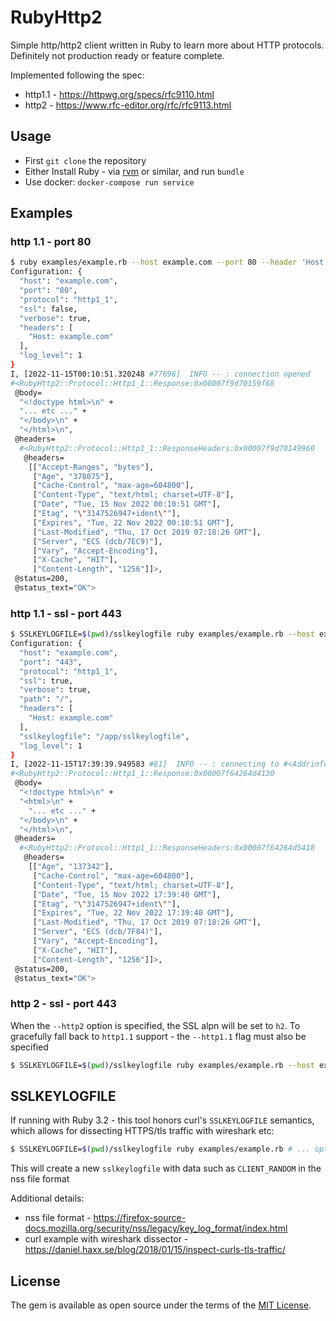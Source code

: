 # RubyHttp2

Simple http/http2 client written in Ruby to learn more about HTTP protocols.
Definitely not production ready or feature complete.

Implemented following the spec:
- http1.1 - https://httpwg.org/specs/rfc9110.html
- http2 - https://www.rfc-editor.org/rfc/rfc9113.html

## Usage

- First `git clone` the repository
- Either Install Ruby - via [rvm](https://rvm.io/) or similar, and run `bundle`
- Use docker: `docker-compose run service`

## Examples

### http 1.1 - port 80

```bash
$ ruby examples/example.rb --host example.com --port 80 --header 'Host: example.com'
Configuration: {
  "host": "example.com",
  "port": "80",
  "protocol": "http1_1",
  "ssl": false,
  "verbose": true,
  "headers": [
    "Host: example.com"
  ],
  "log_level": 1
}
I, [2022-11-15T00:10:51.320248 #77698]  INFO -- : connection opened
#<RubyHttp2::Protocol::Http1_1::Response:0x00007f9d70159f68
 @body=
  "<!doctype html>\n" +
  "... etc ..." +
  "</body>\n" +
  "</html>\n",
 @headers=
  #<RubyHttp2::Protocol::Http1_1::ResponseHeaders:0x00007f9d70149960
   @headers=
    [["Accept-Ranges", "bytes"],
     ["Age", "378075"],
     ["Cache-Control", "max-age=604800"],
     ["Content-Type", "text/html; charset=UTF-8"],
     ["Date", "Tue, 15 Nov 2022 00:10:51 GMT"],
     ["Etag", "\"3147526947+ident\""],
     ["Expires", "Tue, 22 Nov 2022 00:10:51 GMT"],
     ["Last-Modified", "Thu, 17 Oct 2019 07:18:26 GMT"],
     ["Server", "ECS (dcb/7EC9)"],
     ["Vary", "Accept-Encoding"],
     ["X-Cache", "HIT"],
     ["Content-Length", "1256"]]>,
 @status=200,
 @status_text="OK">
```

### http 1.1 - ssl - port 443

```bash
$ SSLKEYLOGFILE=$(pwd)/sslkeylogfile ruby examples/example.rb --host example.com --port 443 --header 'Host: example.com' --ssl
Configuration: {
  "host": "example.com",
  "port": "443",
  "protocol": "http1_1",
  "ssl": true,
  "verbose": true,
  "path": "/",
  "headers": [
    "Host: example.com"
  ],
  "sslkeylogfile": "/app/sslkeylogfile",
  "log_level": 1
}
I, [2022-11-15T17:39:39.949583 #81]  INFO -- : connecting to #<Addrinfo: 93.184.216.34:443 TCP (example.com)>
#<RubyHttp2::Protocol::Http1_1::Response:0x00007f64264d4130
 @body=
  "<!doctype html>\n" +
  "<html>\n" +
    "... etc ..." +
  "</body>\n" +
  "</html>\n",
 @headers=
  #<RubyHttp2::Protocol::Http1_1::ResponseHeaders:0x00007f64264d5418
   @headers=
    [["Age", "137342"],
     ["Cache-Control", "max-age=604800"],
     ["Content-Type", "text/html; charset=UTF-8"],
     ["Date", "Tue, 15 Nov 2022 17:39:40 GMT"],
     ["Etag", "\"3147526947+ident\""],
     ["Expires", "Tue, 22 Nov 2022 17:39:40 GMT"],
     ["Last-Modified", "Thu, 17 Oct 2019 07:18:26 GMT"],
     ["Server", "ECS (dcb/7F84)"],
     ["Vary", "Accept-Encoding"],
     ["X-Cache", "HIT"],
     ["Content-Length", "1256"]]>,
 @status=200,
 @status_text="OK">
```

### http 2 - ssl - port 443

When the `--http2` option is specified, the SSL alpn will be set to `h2`. To gracefully fall back to `http1.1` support - the `--http1.1` flag must also be specified

```bash
$ SSLKEYLOGFILE=$(pwd)/sslkeylogfile ruby examples/example.rb --host example.com --port 443 --header 'Host: example.com' --ssl --http2
```

## SSLKEYLOGFILE

If running with Ruby 3.2 - this tool honors curl's `SSLKEYLOGFILE` semantics, which allows for dissecting HTTPS/tls traffic with wireshark etc:

```bash
$ SSLKEYLOGFILE=$(pwd)/sslkeylogfile ruby examples/example.rb # ... options ...
```

This will create a new `sslkeylogfile` with data such as `CLIENT_RANDOM` in the nss file format 

Additional details:
- nss file format - https://firefox-source-docs.mozilla.org/security/nss/legacy/key_log_format/index.html
- curl example with wireshark dissector - https://daniel.haxx.se/blog/2018/01/15/inspect-curls-tls-traffic/

## License

The gem is available as open source under the terms of the [MIT License](https://opensource.org/licenses/MIT).
